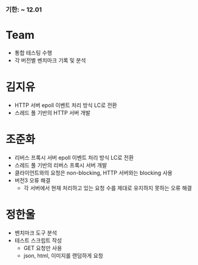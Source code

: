 ### 기한: ~ 12.01

# Team

- 통합 테스팅 수행
- 각 버전별 벤치마크 기록 및 분석

# 김지유

- HTTP 서버 epoll 이벤트 처리 방식 LC로 전환
- 스레드 풀 기반의 HTTP 서버 개발

# 조준화

- 리버스 프록시 서버 epoll 이벤트 처리 방식 LC로 전환
- 스레드 풀 기반의 리버스 프록시 서버 개발
- 클라이언트와의 요청은 non-blocking, HTTP 서버와는 blocking 사용
- 버전3 오류 해결
  - 각 서버에서 현재 처리하고 있는 요청 수를 제대로 유지하지 못하는 오류 해결

# 정한울

- 벤치마크 도구 분석
- 테스트 스크립트 작성
  - GET 요청만 사용
  - json, html, 이미지를 랜덤하게 요청
